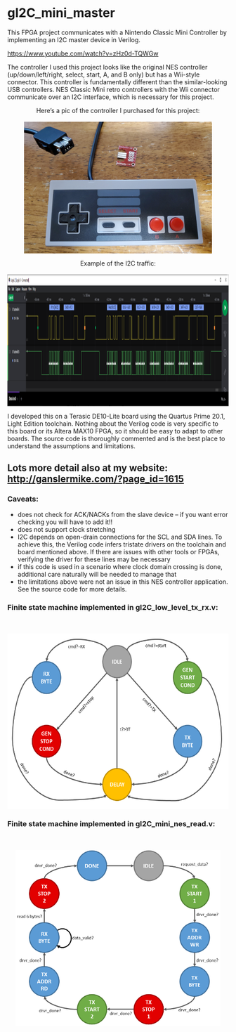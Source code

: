 # gI2C_mini_master
This FPGA project communicates with a Nintendo Classic Mini Controller by implementing an I2C master device in Verilog.

https://www.youtube.com/watch?v=zHz0d-TQWGw

The controller I used this project looks like the original NES controller (up/down/left/right, select, start, A, and B only) but has a Wii-style connector. This controller is fundamentally different than the similar-looking USB controllers. NES Classic Mini retro controllers with the Wii connector communicate over an I2C interface, which is necessary for this project.

<p align="center">
   Here’s a pic of the controller I purchased for this project:
   <br> <br>
   <img src="images/gI2C old school controller.jpg" height="300" align="center">
</p>

<p align="center">
   Example of the I2C traffic:
   <br> <br>
   <img src="images/gI2C logic analyzer - A button.png" height="300" align="center">
</p>

I developed this on a Terasic DE10-Lite board using the Quartus Prime 20.1, Light Edition toolchain. Nothing about the Verilog code is very specific to this board or its Altera MAX10 FPGA, so it should be easy to adapt to other boards. The source code is thoroughly commented and is the best place to understand the assumptions and limitations.

## Lots more detail also at my website: http://ganslermike.com/?page_id=1615

### Caveats:

- does not check for ACK/NACKs from the slave device – if you want error checking you will have to add it!!
- does not support clock stretching
- I2C depends on open-drain connections for the SCL and SDA lines. To achieve this, the Verilog code infers tristate drivers on the toolchain and board mentioned above. If there are issues with other tools or FPGAs, verifying the driver for these lines may be necessary
- if this code is used in a scenario where clock domain crossing is done, additional care naturally will be needed to manage that
- the limitations above were not an issue in this NES controller application. See the source code for more details.

### Finite state machine implemented in gI2C_low_level_tx_rx.v:

<p align="center">
   <br> <br>
   <img src="images/gI2C state diagram driver level - cropped.png" height="400" align="center">
</p>

### Finite state machine implemented in gI2C_mini_nes_read.v:

<p align="center">
   <br> <br>
   <img src="images/gI2C state diagram top level cropped.png" height="400" align="center">
</p>



